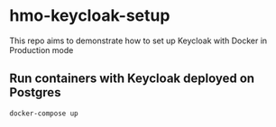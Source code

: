 # hmo-keycloak-setup

This repo aims to demonstrate how to set up Keycloak with Docker in Production mode

## Run containers with Keycloak deployed on Postgres

`docker-compose up`

